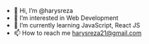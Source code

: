 - 👋 Hi, I’m @harysreza
- 👀 I’m interested in Web Development
- 🌱 I’m currently learning JavaScript, React JS
- 📫 How to reach me harysreza21@gmail.com

<!---
harysreza/harysreza is a ✨ special ✨ repository because its `README.md` (this file) appears on your GitHub profile.
You can click the Preview link to take a look at your changes.
--->
